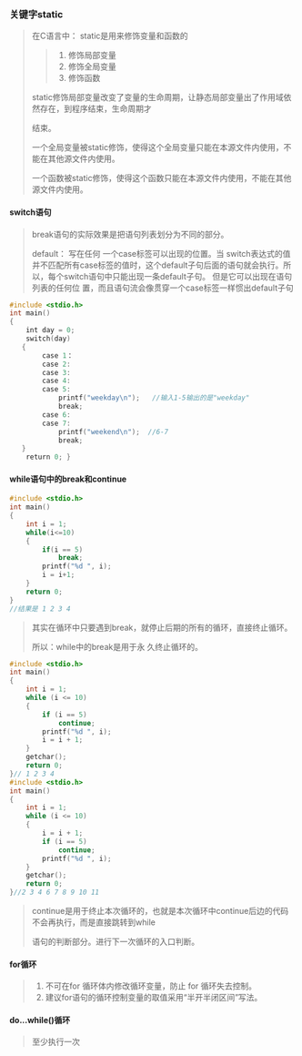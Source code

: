 ### 关键字static 

> 在C语言中： static是用来修饰变量和函数的 
>
> > 1. 修饰局部变量 
> > 2. 修饰全局变量 
> > 3. 修饰函数 
>
> static修饰局部变量改变了变量的生命周期，让静态局部变量出了作用域依然存在，到程序结束，生命周期才 
>
> 结束。 
>
> 一个全局变量被static修饰，使得这个全局变量只能在本源文件内使用，不能在其他源文件内使用。
>
> 一个函数被static修饰，使得这个函数只能在本源文件内使用，不能在其他源文件内使用。 

#### switch语句 

> break语句的实际效果是把语句列表划分为不同的部分。 
>
> default： 写在任何 一个case标签可以出现的位置。当 switch表达式的值并不匹配所有case标签的值时，这个default子句后面的语句就会执行。所以，每个switch语句中只能出现一条default子句。 但是它可以出现在语句列表的任何位 置，而且语句流会像贯穿一个case标签一样惯出default子句

```c
#include <stdio.h>
int main()
{
    int day = 0;
    switch(day)
   {
        case 1：
        case 2:
        case 3:
        case 4:
        case 5:
            printf("weekday\n");   //输入1-5输出的是"weekday"
            break;
        case 6:
        case 7:
            printf("weekend\n");  //6-7
            break;
   }
    return 0; }
```

#### while语句中的break和continue

```c
#include <stdio.h>
int main()
{
    int i = 1;
    while(i<=10)
    {
        if(i == 5)
            break;
        printf("%d ", i);
        i = i+1;
    }
    return 0; 
}
//结果是 1 2 3 4
```

> 其实在循环中只要遇到break，就停止后期的所有的循环，直接终止循环。 
>
> 所以：while中的break是用于永 久终止循环的。

```c
#include <stdio.h>
int main()
{
	int i = 1;
	while (i <= 10)
	{
		if (i == 5)
			continue;
		printf("%d ", i);
		i = i + 1;
	}
	getchar();
	return 0;
}// 1 2 3 4
#include <stdio.h>
int main()
{
	int i = 1;
	while (i <= 10)
	{
		i = i + 1;
		if (i == 5)
			continue;
		printf("%d ", i);
	}
	getchar();
	return 0;
}//2 3 4 6 7 8 9 10 11
```

> continue是用于终止本次循环的，也就是本次循环中continue后边的代码不会再执行，而是直接跳转到while 
>
> 语句的判断部分。进行下一次循环的入口判断。 

#### for循环

> 1. 不可在for 循环体内修改循环变量，防止 for 循环失去控制。 
> 2. 建议for语句的循环控制变量的取值采用“半开半闭区间”写法。

#### do...while()循环 

> 至少执行一次